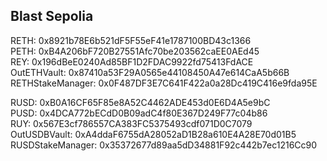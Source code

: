 ## Blast Sepolia

RETH: 0x8921b78E6b521dF5F55eF41e1787100BD43c1366  
PETH: 0xB4A206bF720B27551Afc70be203562caEE0AEd45  
REY: 0x196dBeE0240Ad85BF1D2FDAC9922fd75413FdACE  
OutETHVault: 0x87410a53F29A0565e44108450A47e614CaA5b66B  
RETHStakeManager: 0x0F487DF3E7C641F422a0a28Dc419C416e9fda95E

RUSD: 0xB0A16CF65F85e8A52C4462ADE453d0E6D4A5e9bC  
PUSD: 0x4DCA772bECdD0B09adC4f80E367D249F77c04b86  
RUY: 0x567E3cf786557CA383FC5375493cdf071D0C7079  
OutUSDBVault: 0xA4ddaF6755dA28052aD1B28a610E4A28E70d01B5  
RUSDStakeManager: 0x35372677d89aa5dD34881F92c442b7ec1216Cc90
